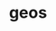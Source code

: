---
title: "geos"
layout: cache
categories: [package, develop]
meta: {"versions": ["3.10.4", "3.11.1", "3.11.2", "3.9.1"], "compilers": ["gcc@=11.3.0", "gcc@=7.3.1"], "oss": ["amzn2", "ubuntu22.04"], "platforms": ["linux"], "targets": ["ivybridge", "x86_64_v3", "x86_64_v4"], "stacks": ["ml-linux-x86_64-cpu", "ml-linux-x86_64-cuda"], "num_specs": 12, "num_specs_by_stack": {"ml-linux-x86_64-cpu": 2, "ml-linux-x86_64-cuda": 2}}
spec_details: [{"hash": "l5nbc6xpd7avsddhi76q4yraoehdwntk", "compiler": "gcc@=7.3.1", "versions": ["3.11.1"], "os": "amzn2", "platform": "linux", "target": "ivybridge", "variants": ["build_system=cmake", "build_type=RelWithDebInfo", "~ipo"], "stacks": [], "size": "-", "tarball": "https://binaries.spack.io/develop/build_cache/linux-amzn2-ivybridge/gcc-7.3.1/geos-3.11.1/linux-amzn2-ivybridge-gcc-7.3.1-geos-3.11.1-l5nbc6xpd7avsddhi76q4yraoehdwntk.spack"}, {"hash": "r2gt7exzybjjzgh7vh643mcg45tyl4v7", "compiler": "gcc@=7.3.1", "versions": ["3.9.1"], "os": "amzn2", "platform": "linux", "target": "ivybridge", "variants": ["build_system=cmake", "build_type=RelWithDebInfo", "~ipo", "patches=ab78db7"], "stacks": [], "size": "-", "tarball": "https://binaries.spack.io/develop/build_cache/linux-amzn2-ivybridge/gcc-7.3.1/geos-3.9.1/linux-amzn2-ivybridge-gcc-7.3.1-geos-3.9.1-r2gt7exzybjjzgh7vh643mcg45tyl4v7.spack"}, {"hash": "uunfnae3adjnqollc65vqpp47jqhuwjn", "compiler": "gcc@=7.3.1", "versions": ["3.9.1"], "os": "amzn2", "platform": "linux", "target": "x86_64_v3", "variants": ["build_type=RelWithDebInfo", "~ipo", "patches=ab78db7"], "stacks": [], "size": "-", "tarball": "https://binaries.spack.io/develop/build_cache/linux-amzn2-x86_64_v3/gcc-7.3.1/geos-3.9.1/linux-amzn2-x86_64_v3-gcc-7.3.1-geos-3.9.1-uunfnae3adjnqollc65vqpp47jqhuwjn.spack"}, {"hash": "qq3cvhn2fmn45j6ig6q5tfwngcdljz7n", "compiler": "gcc@=7.3.1", "versions": ["3.9.1"], "os": "amzn2", "platform": "linux", "target": "x86_64_v3", "variants": ["build_system=cmake", "build_type=RelWithDebInfo", "~ipo", "patches=ab78db7"], "stacks": [], "size": "-", "tarball": "https://binaries.spack.io/develop/build_cache/linux-amzn2-x86_64_v3/gcc-7.3.1/geos-3.9.1/linux-amzn2-x86_64_v3-gcc-7.3.1-geos-3.9.1-qq3cvhn2fmn45j6ig6q5tfwngcdljz7n.spack"}, {"hash": "jlas4ebzo4oir7p4f7lsbygmslsjy3og", "compiler": "gcc@=7.3.1", "versions": ["3.9.1"], "os": "amzn2", "platform": "linux", "target": "x86_64_v3", "variants": ["build_system=cmake", "build_type=RelWithDebInfo", "~ipo", "patches=ab78db7"], "stacks": [], "size": "-", "tarball": "https://binaries.spack.io/develop/build_cache/linux-amzn2-x86_64_v3/gcc-7.3.1/geos-3.9.1/linux-amzn2-x86_64_v3-gcc-7.3.1-geos-3.9.1-jlas4ebzo4oir7p4f7lsbygmslsjy3og.spack"}, {"hash": "y34zbr7pluk7uxnbwln5zf4pwih6shkb", "compiler": "gcc@=7.3.1", "versions": ["3.9.1"], "os": "amzn2", "platform": "linux", "target": "x86_64_v3", "variants": ["build_type=RelWithDebInfo", "~ipo", "patches=ab78db7"], "stacks": [], "size": "-", "tarball": "https://binaries.spack.io/develop/build_cache/linux-amzn2-x86_64_v3/gcc-7.3.1/geos-3.9.1/linux-amzn2-x86_64_v3-gcc-7.3.1-geos-3.9.1-y34zbr7pluk7uxnbwln5zf4pwih6shkb.spack"}, {"hash": "5dyiuklfvuj7prrakj577vl725opocnz", "compiler": "gcc@=7.3.1", "versions": ["3.9.1"], "os": "amzn2", "platform": "linux", "target": "x86_64_v3", "variants": ["build_system=cmake", "build_type=RelWithDebInfo", "~ipo", "patches=ab78db7"], "stacks": [], "size": "-", "tarball": "https://binaries.spack.io/develop/build_cache/linux-amzn2-x86_64_v3/gcc-7.3.1/geos-3.9.1/linux-amzn2-x86_64_v3-gcc-7.3.1-geos-3.9.1-5dyiuklfvuj7prrakj577vl725opocnz.spack"}, {"hash": "hemhi4ie4e7xq6fe4a6heupob2x3f2bk", "compiler": "gcc@=7.3.1", "versions": ["3.10.4"], "os": "amzn2", "platform": "linux", "target": "x86_64_v3", "variants": ["build_system=cmake", "build_type=RelWithDebInfo", "~ipo"], "stacks": [], "size": "-", "tarball": "https://binaries.spack.io/develop/build_cache/linux-amzn2-x86_64_v3/gcc-7.3.1/geos-3.10.4/linux-amzn2-x86_64_v3-gcc-7.3.1-geos-3.10.4-hemhi4ie4e7xq6fe4a6heupob2x3f2bk.spack"}, {"hash": "fziv26wlzrw66pgmgqhp6qybz5tslv6b", "compiler": "gcc@=7.3.1", "versions": ["3.9.1"], "os": "amzn2", "platform": "linux", "target": "x86_64_v3", "variants": ["build_system=cmake", "build_type=RelWithDebInfo", "~ipo", "patches=ab78db7"], "stacks": [], "size": "-", "tarball": "https://binaries.spack.io/develop/build_cache/linux-amzn2-x86_64_v3/gcc-7.3.1/geos-3.9.1/linux-amzn2-x86_64_v3-gcc-7.3.1-geos-3.9.1-fziv26wlzrw66pgmgqhp6qybz5tslv6b.spack"}, {"hash": "becevsvvrci2pp7w4iwfa3ummlgx2kbz", "compiler": "gcc@=7.3.1", "versions": ["3.9.1"], "os": "amzn2", "platform": "linux", "target": "x86_64_v4", "variants": ["build_type=RelWithDebInfo", "~ipo", "patches=ab78db7"], "stacks": [], "size": "-", "tarball": "https://binaries.spack.io/develop/build_cache/linux-amzn2-x86_64_v4/gcc-7.3.1/geos-3.9.1/linux-amzn2-x86_64_v4-gcc-7.3.1-geos-3.9.1-becevsvvrci2pp7w4iwfa3ummlgx2kbz.spack"}, {"hash": "rl6zvhaw566gkn7txxltekt5bj5mkav4", "compiler": "gcc@=11.3.0", "versions": ["3.11.2"], "os": "ubuntu22.04", "platform": "linux", "target": "x86_64_v3", "variants": ["build_system=cmake", "build_type=RelWithDebInfo", "generator=ninja", "~ipo"], "stacks": ["ml-linux-x86_64-cpu", "ml-linux-x86_64-cuda"], "size": "-", "tarball": "https://binaries.spack.io/develop/build_cache/linux-ubuntu22.04-x86_64_v3/gcc-11.3.0/geos-3.11.2/linux-ubuntu22.04-x86_64_v3-gcc-11.3.0-geos-3.11.2-rl6zvhaw566gkn7txxltekt5bj5mkav4.spack"}, {"hash": "ujy65fimmygc7h5uaev7xfnig6ucjx3z", "compiler": "gcc@=11.3.0", "versions": ["3.11.2"], "os": "ubuntu22.04", "platform": "linux", "target": "x86_64_v3", "variants": ["build_system=cmake", "build_type=RelWithDebInfo", "generator=ninja", "~ipo"], "stacks": ["ml-linux-x86_64-cpu", "ml-linux-x86_64-cuda"], "size": "-", "tarball": "https://binaries.spack.io/develop/build_cache/linux-ubuntu22.04-x86_64_v3/gcc-11.3.0/geos-3.11.2/linux-ubuntu22.04-x86_64_v3-gcc-11.3.0-geos-3.11.2-ujy65fimmygc7h5uaev7xfnig6ucjx3z.spack"}]
---